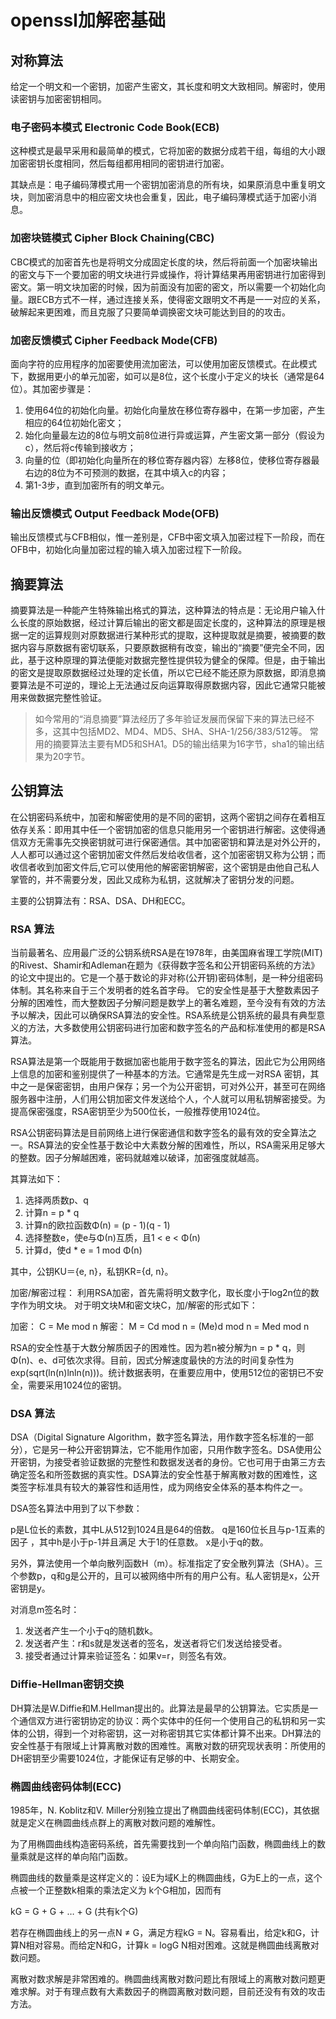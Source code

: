 # openssl加解密基础


## 对称算法

给定一个明文和一个密钥，加密产生密文，其长度和明文大致相同。解密时，使用读密钥与加密密钥相同。


### 电子密码本模式 Electronic Code Book(ECB)

这种模式是最早采用和最简单的模式，它将加密的数据分成若干组，每组的大小跟加密密钥长度相同，然后每组都用相同的密钥进行加密。

其缺点是：电子编码薄模式用一个密钥加密消息的所有块，如果原消息中重复明文块，则加密消息中的相应密文块也会重复，因此，电子编码薄模式适于加密小消息。

### 加密块链模式 Cipher Block Chaining(CBC)

CBC模式的加密首先也是将明文分成固定长度的块，然后将前面一个加密块输出的密文与下一个要加密的明文块进行异或操作，将计算结果再用密钥进行加密得到密文。第一明文块加密的时候，因为前面没有加密的密文，所以需要一个初始化向量。跟ECB方式不一样，通过连接关系，使得密文跟明文不再是一一对应的关系，破解起来更困难，而且克服了只要简单调换密文块可能达到目的的攻击。

### 加密反馈模式 Cipher Feedback Mode(CFB)

面向字符的应用程序的加密要使用流加密法，可以使用加密反馈模式。在此模式下，数据用更小的单元加密，如可以是8位，这个长度小于定义的块长（通常是64位）。其加密步骤是：

1. 使用64位的初始化向量。初始化向量放在移位寄存器中，在第一步加密，产生相应的64位初始化密文；
2. 始化向量最左边的8位与明文前8位进行异或运算，产生密文第一部分（假设为c），然后将c传输到接收方；
3. 向量的位（即初始化向量所在的移位寄存器内容）左移8位，使移位寄存器最右边的8位为不可预测的数据，在其中填入c的内容；
4. 第1-3步，直到加密所有的明文单元。

### 输出反馈模式 Output Feedback Mode(OFB)

输出反馈模式与CFB相似，惟一差别是，CFB中密文填入加密过程下一阶段，而在OFB中，初始化向量加密过程的输入填入加密过程下一阶段。

## 摘要算法

摘要算法是一种能产生特殊输出格式的算法，这种算法的特点是：无论用户输入什么长度的原始数据，经过计算后输出的密文都是固定长度的，这种算法的原理是根据一定的运算规则对原数据进行某种形式的提取，这种提取就是摘要，被摘要的数据内容与原数据有密切联系，只要原数据稍有改变，输出的“摘要”便完全不同，因此，基于这种原理的算法便能对数据完整性提供较为健全的保障。但是，由于输出的密文是提取原数据经过处理的定长值，所以它已经不能还原为原数据，即消息摘要算法是不可逆的，理论上无法通过反向运算取得原数据内容，因此它通常只能被用来做数据完整性验证。

> 如今常用的“消息摘要”算法经历了多年验证发展而保留下来的算法已经不多，这其中包括MD2、MD4、MD5、SHA、SHA-1/256/383/512等。
> 常用的摘要算法主要有MD5和SHA1。D5的输出结果为16字节，sha1的输出结果为20字节。

## 公钥算法

在公钥密码系统中，加密和解密使用的是不同的密钥，这两个密钥之间存在着相互依存关系：即用其中任一个密钥加密的信息只能用另一个密钥进行解密。这使得通信双方无需事先交换密钥就可进行保密通信。其中加密密钥和算法是对外公开的，人人都可以通过这个密钥加密文件然后发给收信者，这个加密密钥又称为公钥；而收信者收到加密文件后,它可以使用他的解密密钥解密，这个密钥是由他自己私人掌管的，并不需要分发，因此又成称为私钥，这就解决了密钥分发的问题。

主要的公钥算法有：RSA、DSA、DH和ECC。

### RSA 算法

当前最著名、应用最广泛的公钥系统RSA是在1978年，由美国麻省理工学院(MIT)的Rivest、Shamir和Adleman在题为《获得数字签名和公开钥密码系统的方法》的论文中提出的。它是一个基于数论的非对称(公开钥)密码体制，是一种分组密码体制。其名称来自于三个发明者的姓名首字母。 它的安全性是基于大整数素因子分解的困难性，而大整数因子分解问题是数学上的著名难题，至今没有有效的方法予以解决，因此可以确保RSA算法的安全性。RSA系统是公钥系统的最具有典型意义的方法，大多数使用公钥密码进行加密和数字签名的产品和标准使用的都是RSA算法。

RSA算法是第一个既能用于数据加密也能用于数字签名的算法，因此它为公用网络上信息的加密和鉴别提供了一种基本的方法。它通常是先生成一对RSA 密钥，其中之一是保密密钥，由用户保存；另一个为公开密钥，可对外公开，甚至可在网络服务器中注册，人们用公钥加密文件发送给个人，个人就可以用私钥解密接受。为提高保密强度，RSA密钥至少为500位长，一般推荐使用1024位。

RSA公钥密码算法是目前网络上进行保密通信和数字签名的最有效的安全算法之一。RSA算法的安全性基于数论中大素数分解的困难性，所以，RSA需采用足够大的整数。因子分解越困难，密码就越难以破译，加密强度就越高。 

其算法如下：
1. 选择两质数p、q
2. 计算n = p * q
3. 计算n的欧拉函数Φ(n) = (p - 1)(q - 1)
4. 选择整数e，使e与Φ(n)互质，且1 < e < Φ(n)
5. 计算d，使d * e = 1 mod Φ(n)

其中，公钥KU＝{e, n}，私钥KR={d, n}。

加密/解密过程：
利用RSA加密，首先需将明文数字化，取长度小于log2n位的数字作为明文块。
对于明文块M和密文块C，加/解密的形式如下：

加密： C = Me mod n
解密： M = Cd mod n = (Me)d mod n = Med mod n

RSA的安全性基于大数分解质因子的困难性。因为若n被分解为n = p * q，则Φ(n)、e、d可依次求得。目前，因式分解速度最快的方法的时间复杂性为exp(sqrt(ln(n)lnln(n)))。统计数据表明，在重要应用中，使用512位的密钥已不安全，需要采用1024位的密钥。

### DSA 算法

DSA（Digital Signature Algorithm，数字签名算法，用作数字签名标准的一部分），它是另一种公开密钥算法，它不能用作加密，只用作数字签名。DSA使用公开密钥，为接受者验证数据的完整性和数据发送者的身份。它也可用于由第三方去确定签名和所签数据的真实性。DSA算法的安全性基于解离散对数的困难性，这类签字标准具有较大的兼容性和适用性，成为网络安全体系的基本构件之一。

DSA签名算法中用到了以下参数：

p是L位长的素数，其中L从512到1024且是64的倍数。
q是160位长且与p-1互素的因子 ，其中h是小于p-1并且满足 大于1的任意数。
x是小于q的数。

另外，算法使用一个单向散列函数H（m）。标准指定了安全散列算法（SHA）。三个参数p，q和g是公开的，且可以被网络中所有的用户公有。私人密钥是x，公开密钥是y。

对消息m签名时：
1. 发送者产生一个小于q的随机数k。
2. 发送者产生：r和s就是发送者的签名，发送者将它们发送给接受者。
3. 接受者通过计算来验证签名：如果v=r，则签名有效。

### Diffie-Hellman密钥交换

DH算法是W.Diffie和M.Hellman提出的。此算法是最早的公钥算法。它实质是一个通信双方进行密钥协定的协议：两个实体中的任何一个使用自己的私钥和另一实体的公钥，得到一个对称密钥，这一对称密钥其它实体都计算不出来。DH算法的安全性基于有限域上计算离散对数的困难性。离散对数的研究现状表明：所使用的DH密钥至少需要1024位，才能保证有足够的中、长期安全。

### 椭圆曲线密码体制(ECC)

1985年，N. Koblitz和V. Miller分别独立提出了椭圆曲线密码体制(ECC)，其依据就是定义在椭圆曲线点群上的离散对数问题的难解性。

为了用椭圆曲线构造密码系统，首先需要找到一个单向陷门函数，椭圆曲线上的数量乘就是这样的单向陷门函数。

椭圆曲线的数量乘是这样定义的：设E为域K上的椭圆曲线，G为E上的一点，这个点被一个正整数k相乘的乘法定义为 k个G相加，因而有

kG = G + G + … + G       (共有k个G)

若存在椭圆曲线上的另一点N ≠ G，满足方程kG = N。容易看出，给定k和G，计算N相对容易。而给定N和G，计算k = logG N相对困难。这就是椭圆曲线离散对数问题。

离散对数求解是非常困难的。椭圆曲线离散对数问题比有限域上的离散对数问题更难求解。对于有理点数有大素数因子的椭圆离散对数问题，目前还没有有效的攻击方法。



